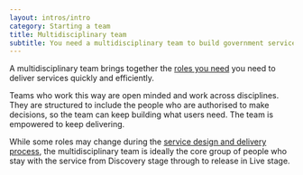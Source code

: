 ```yaml
---
layout: intros/intro
category: Starting a team
title: Multidisciplinary team
subtitle: You need a multidisciplinary team to build government services in an agile way. These kinds of teams help you to build quickly and iteratively, based on user needs.
---
```

A multidisciplinary team brings together the [roles you need](../roles/) you need to deliver services quickly and efficiently.

Teams who work this way are open minded and work across disciplines. They are structured to include the people who are authorised to make decisions, so the team can keep building what users need. The team is empowered to keep delivering.

While some roles may change during the [service design and delivery process](/service-design-delivery-process/), the multidisciplinary team is ideally the core group of people who stay with the service from Discovery stage through to release in Live stage.
